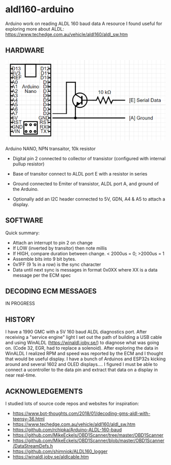 # aldl160-arduino
Arduino work on reading ALDL 160 baud data
A resource I found useful for exploring more about ALDL: https://www.techedge.com.au/vehicle/aldl160/aldl_sw.htm


HARDWARE
--------

![alt text](aldl-circuit.png)

Arduino NANO, NPN transaitor, 10k resistor

 - Digital pin 2 connected to collector of transistor (configured with internal pullup resistor)
 - Base of transitor connect to ALDL port E with a resistor in series
 - Ground connected to Emiter of transistor, ALDL port A, and ground of the Arduino. 
 
 - Optionally add an I2C header connected to 5V, GDN, A4 & A5 to attach a display.
 
SOFTWARE
--------
 Quick summary:
 - Attach an interrupt to pin 2 on change
 - If LOW (inverted by transitor) then note millis
 - If HIGH, compare duration between change.   < 2000us = 0; >2000us = 1 
 - Assemble bits into 9 bit bytes.
 - 0x1FF (9 1s in a row) is the sync character
 - Data until next sync is messages in format 0x0XX where XX is a data message per the ECM spec
 
DECODING ECM MESSAGES
---------------------
IN PROGRESS


HISTORY
-------
I have a 1990 GMC with a 5V 160 baud ALDL diagnostics port.   After receiving a "service engine" light I set out the path of building a USB cable and using WinALDL (https://winaldl.joby.se/) to diagnose what was going on. (Code 32, EGR, had to replace a solenoid).   After exploring the data in WinALDL I realized RPM and speed was reported by the ECM and I thought that would be useful display.  I have a bunch of Arduinos and ESP32s kicking around and several 1602 and OLED displays....   I figured I must be able to connect a ucontroller to the data pin and extract that data on a display in near real-time.

ACKNOWLEDGEMENTS
----------------
I studied lots of source code repos and websites for inspiration:
- https://www.bot-thoughts.com/2018/01/decoding-gms-aldl-with-teensy-36.html
- https://www.techedge.com.au/vehicle/aldl160/aldl_sw.htm
- https://github.com/rchipka/Arduino-ALDL-160-baud
- https://github.com/MikeEckels/OBD1Scanner/tree/master/OBD1Scanner
- https://github.com/MikeEckels/OBD1Scanner/blob/master/OBD1Scanner/DataStreamDefs.h
- https://github.com/shimniok/ALDL160_logger
- https://winaldl.joby.se/aldlcable.htm

